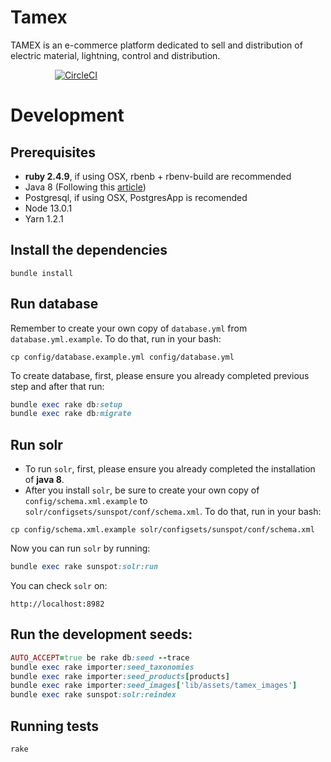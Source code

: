 # Tamex
TAMEX is an e-commerce platform dedicated to sell and distribution of electric material, lightning, control and distribution.

&nbsp;&nbsp;&nbsp;&nbsp;&nbsp;&nbsp;&nbsp;&nbsp;&nbsp;&nbsp;&nbsp;&nbsp;&nbsp;&nbsp;&nbsp;&nbsp;&nbsp;
[![CircleCI](https://circleci.com/gh/magma-labs/tamex.svg?style=svg)](https://circleci.com/gh/magma-labs/tamex)

# Development

## Prerequisites

- **ruby 2.4.9**, if using OSX, rbenb + rbenv-build are recommended
- Java 8 (Following this [article](https://www.oracle.com/technetwork/java/javase/downloads/jdk8-downloads-2133151.html))
- Postgresql, if using OSX, PostgresApp is recomended
- Node 13.0.1
- Yarn 1.2.1

## Install the dependencies

```
bundle install
```

## Run database
Remember to create your own copy of `database.yml` from `database.yml.example`. To do that, run in your bash:

```
cp config/database.example.yml config/database.yml
```

To create database, first, please ensure you already completed previous step and after that run:

```ruby
bundle exec rake db:setup
bundle exec rake db:migrate
```

## Run solr
- To run `solr`, first, please ensure you already completed the installation of **java 8**.
- After you install `solr`, be sure to create your own copy of `config/schema.xml.example` to `solr/configsets/sunspot/conf/schema.xml`. To do that, run in your bash:

```
cp config/schema.xml.example solr/configsets/sunspot/conf/schema.xml
```

Now you can run `solr` by running:

```ruby
bundle exec rake sunspot:solr:run
```

You can check `solr` on:

```
http://localhost:8982
```

## Run the development seeds:

```ruby
AUTO_ACCEPT=true be rake db:seed --trace
bundle exec rake importer:seed_taxonomies
bundle exec rake importer:seed_products[products]
bundle exec rake importer:seed_images['lib/assets/tamex_images']
bundle exec rake sunspot:solr:reindex

```

## Running tests

```
rake
```
